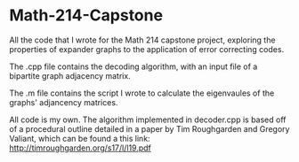 # Math-214-Capstone
All the code that I wrote for the Math 214 capstone project, exploring the properties of expander graphs to the application of error correcting codes.

The .cpp file contains the decoding algorithm, with an input file of a bipartite graph adjacency matrix. 

The .m file contains the script I wrote to calculate the eigenvaules of the graphs' adjancency matrices.  

All code is my own. The algorithm implemented in decoder.cpp is based off of a procedural outline detailed in a paper by Tim Roughgarden and Gregory Valiant, which can be found a this link: http://timroughgarden.org/s17/l/l19.pdf
